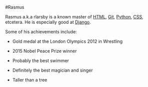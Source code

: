 #Rasmus

Rasmus a.k.a rlarsby is a known master of [HTML](/wiki/HTML), [Git](/wiki/Git), [Python](/wiki/Python), [CSS](/wiki/CSS), etcetera. He is especially good at [Django](/wiki/Django).

Some of his achievements include:

* Gold medal at the London Olympics 2012 in Wrestling

* 2015 Nobel Peace Prize winner

* Probably the best swimmer 

* Definitely the best magician and singer

* Taller than a tree